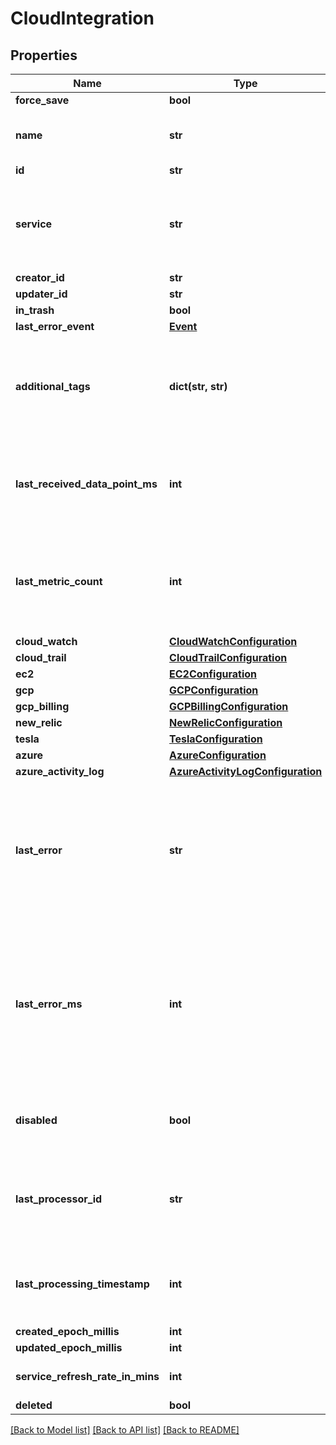 # CloudIntegration

## Properties
Name | Type | Description | Notes
------------ | ------------- | ------------- | -------------
**force_save** | **bool** |  | [optional] 
**name** | **str** | The human-readable name of this integration | 
**id** | **str** |  | [optional] 
**service** | **str** | A value denoting which cloud service this integration integrates with | 
**creator_id** | **str** |  | [optional] 
**updater_id** | **str** |  | [optional] 
**in_trash** | **bool** |  | [optional] 
**last_error_event** | [**Event**](Event.md) |  | [optional] 
**additional_tags** | **dict(str, str)** | A list of point tag key-values to add to every point ingested using this integration | [optional] 
**last_received_data_point_ms** | **int** | Time that this integration last received a data point, in epoch millis | [optional] 
**last_metric_count** | **int** | Number of metrics / events ingested by this integration the last time it ran | [optional] 
**cloud_watch** | [**CloudWatchConfiguration**](CloudWatchConfiguration.md) |  | [optional] 
**cloud_trail** | [**CloudTrailConfiguration**](CloudTrailConfiguration.md) |  | [optional] 
**ec2** | [**EC2Configuration**](EC2Configuration.md) |  | [optional] 
**gcp** | [**GCPConfiguration**](GCPConfiguration.md) |  | [optional] 
**gcp_billing** | [**GCPBillingConfiguration**](GCPBillingConfiguration.md) |  | [optional] 
**new_relic** | [**NewRelicConfiguration**](NewRelicConfiguration.md) |  | [optional] 
**tesla** | [**TeslaConfiguration**](TeslaConfiguration.md) |  | [optional] 
**azure** | [**AzureConfiguration**](AzureConfiguration.md) |  | [optional] 
**azure_activity_log** | [**AzureActivityLogConfiguration**](AzureActivityLogConfiguration.md) |  | [optional] 
**last_error** | **str** | Digest of the last error encountered by Wavefront servers when fetching data using this integration | [optional] 
**last_error_ms** | **int** | Time, in epoch millis, of the last error encountered by Wavefront servers when fetching data using this integration | [optional] 
**disabled** | **bool** | True when an aws credential failed to authenticate. | [optional] 
**last_processor_id** | **str** | Opaque id of the last Wavefront integrations service to act on this integration | [optional] 
**last_processing_timestamp** | **int** | Time, in epoch millis, that this integration was last processed | [optional] 
**created_epoch_millis** | **int** |  | [optional] 
**updated_epoch_millis** | **int** |  | [optional] 
**service_refresh_rate_in_mins** | **int** | Service refresh rate in minutes. | [optional] 
**deleted** | **bool** |  | [optional] 

[[Back to Model list]](../README.md#documentation-for-models) [[Back to API list]](../README.md#documentation-for-api-endpoints) [[Back to README]](../README.md)



